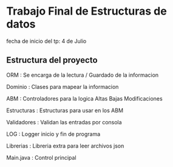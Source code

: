 # Trabajo Final de Estructuras de datos

fecha de inicio del tp: 4 de Julio 

## Estructura del proyecto

ORM         : Se encarga de la lectura / Guardado de la informacion

Dominio     : Clases para mapear la informacion 

ABM         : Controladores para la logica Altas Bajas Modificaciones

Estructuras : Estructuras para usar en los ABM

Validadores : Validan las entradas por consola

LOG         : Logger inicio y fin de programa

Librerias   : Libreria extra para leer archivos json

Main.java   : Control principal 

